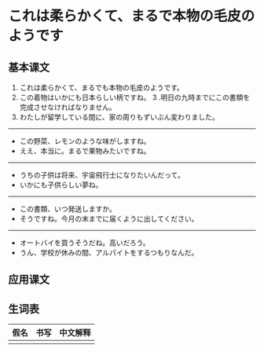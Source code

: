 # これは柔らかくて、まるで本物の毛皮のようです

## 基本课文

1. これは柔らかくて、まるでも本物の毛皮のようです。
2. この着物はいかにも日本らしい柄ですね。
   3 .明日の九時までにこの書類を完成させなければなりません。
3. わたしが留学している間に、家の周りもずいぶん変わりました。

---

- この野菜、レモンのような味がしますね。
- ええ、本当に。まるで果物みたいですね。

---

- うちの子供は将来、宇宙飛行士になりたいんだって。
- いかにも子供らしい夢ね。

---

- この書類、いつ発送しますか。
- そうですね。今月の末までに届くように出してください。

---

- オートバイを買うそうだね。高いだろう。
- うん、学校が休みの間、アルパイトをするつもりなんだ。

## 应用课文

## 生词表

| 假名 | 书写 | 中文解释 |
| ---- | ---- | -------- |
|      |      |          |
